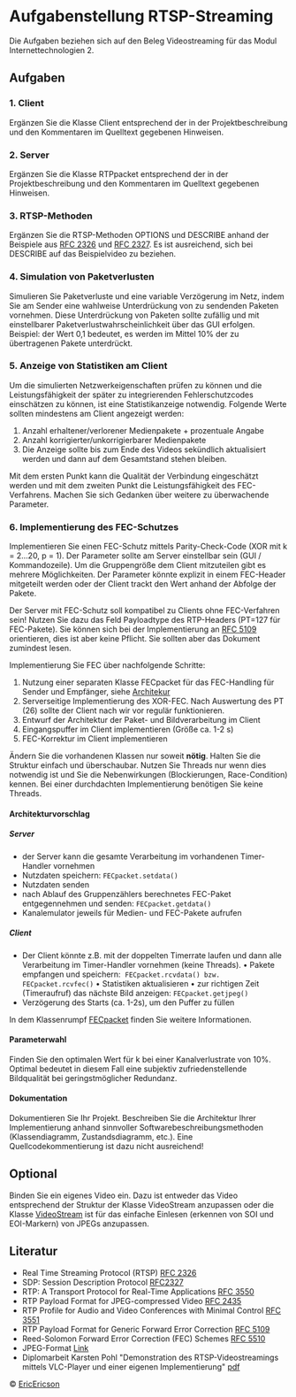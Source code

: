 # Aufgabenstellung RTSP-Streaming
Die Aufgaben beziehen sich auf den Beleg Videostreaming für das Modul Internettechnologien 2.

## Aufgaben

### 1. Client
Ergänzen Sie die Klasse Client entsprechend der in der Projektbeschreibung und den Kommentaren im Quelltext gegebenen Hinweisen.

### 2. Server
Ergänzen Sie die Klasse RTPpacket entsprechend der in der Projektbeschreibung und den Kommentaren im Quelltext gegebenen Hinweisen.

### 3. RTSP-Methoden
Ergänzen Sie die RTSP-Methoden OPTIONS und DESCRIBE anhand der Beispiele aus [RFC 2326](https://www.ietf.org/rfc/rfc2326.txt) und [RFC 2327](https://www.ietf.org/rfc/rfc2327.txt). Es ist ausreichend, sich bei DESCRIBE auf das Beispielvideo zu beziehen.

### 4. Simulation von Paketverlusten
Simulieren Sie Paketverluste und eine variable Verzögerung im Netz, indem Sie am Sender eine wahlweise Unterdrückung von zu sendenden Paketen vornehmen. Diese Unterdrückung von Paketen sollte zufällig und mit einstellbarer Paketverlustwahrscheinlichkeit über das GUI erfolgen. Beispiel: der Wert 0,1 bedeutet, es werden im Mittel 10% der zu übertragenen Pakete unterdrückt.

### 5. Anzeige von Statistiken am Client
Um die simulierten Netzwerkeigenschaften prüfen zu können und die Leistungsfähigkeit der später zu integrierenden Fehlerschutzcodes einschätzen zu können, ist eine Statistikanzeige notwendig.
Folgende Werte sollten mindestens am Client angezeigt werden:
1. Anzahl erhaltener/verlorener Medienpakete + prozentuale Angabe
2. Anzahl korrigierter/unkorrigierbarer Medienpakete
3. Die Anzeige sollte bis zum Ende des Videos sekündlich aktualisiert werden und dann auf dem Gesamtstand stehen bleiben.

Mit dem ersten Punkt kann die Qualität der Verbindung eingeschätzt werden und mit dem zweiten Punkt die Leistungsfähigkeit des FEC-Verfahrens.
Machen Sie sich Gedanken über weitere zu überwachende Parameter.


### 6. Implementierung des FEC-Schutzes
Implementieren Sie einen FEC-Schutz mittels Parity-Check-Code (XOR mit k = 2...20, p = 1). Der Parameter sollte am Server einstellbar sein (GUI / Kommandozeile). Um die Gruppengröße dem Client mitzuteilen gibt es mehrere Möglichkeiten. Der Parameter könnte explizit in einem FEC-Header mitgeteilt werden oder der Client trackt den Wert anhand der Abfolge der Pakete.

Der Server mit FEC-Schutz soll kompatibel zu Clients ohne FEC-Verfahren sein! Nutzen Sie dazu das Feld Payloadtype des RTP-Headers (PT=127 für FEC-Pakete).
Sie können sich bei der Implementierung an [RFC 5109](https://www.ietf.org/rfc/rfc5109.txt) orientieren, dies ist aber keine Pflicht. Sie sollten aber das Dokument zumindest lesen.

Implementierung Sie FEC über nachfolgende Schritte:
1. Nutzung einer separaten Klasse FECpacket für das FEC-Handling für Sender und Empfänger, siehe [Architekur](#architekturvorschlag)
2. Serverseitige Implementierung des XOR-FEC. Nach Auswertung des PT (26) sollte der Client nach wir vor regulär funktionieren.
3. Entwurf der Architektur der Paket- und Bildverarbeitung im Client
4. Eingangspuffer im Client implementieren (Größe ca. 1-2 s)
5. FEC-Korrektur im Client implementieren

Ändern Sie die vorhandenen Klassen nur soweit **nötig**. Halten Sie die Struktur einfach und überschaubar. Nutzen Sie Threads nur wenn dies notwendig ist und Sie die Nebenwirkungen (Blockierungen, Race-Condition) kennen. Bei einer durchdachten Implementierung benötigen Sie keine Threads.


#### Architekturvorschlag

##### Server
* der Server kann die gesamte Verarbeitung im vorhandenen Timer-Handler vornehmen
* Nutzdaten speichern: `FECpacket.setdata()`
* Nutzdaten senden
* nach Ablauf des Gruppenzählers berechnetes FEC-Paket entgegennehmen und senden: `FECpacket.getdata()`
* Kanalemulator jeweils für Medien- und FEC-Pakete aufrufen

##### Client
* Der Client könnte z.B. mit der doppelten Timerrate laufen und dann alle Verarbeitung im Timer-Handler vornehmen (keine Threads).
• Pakete empfangen und speichern:  `FECpacket.rcvdata() bzw. FECpacket.rcvfec()`
• Statistiken aktualisieren
• zur richtigen Zeit (Timeraufruf) das nächste Bild anzeigen: `FECpacket.getjpeg()`
* Verzögerung des Starts (ca. 1-2s), um den Puffer zu füllen

In dem Klassenrumpf [FECpacket](FECpacket.java) finden Sie weitere Informationen.


#### Parameterwahl
Finden Sie den optimalen Wert für k bei einer Kanalverlustrate von 10%. Optimal bedeutet in diesem Fall eine subjektiv zufriedenstellende Bildqualität bei geringstmöglicher Redundanz.

#### Dokumentation
Dokumentieren Sie Ihr Projekt. Beschreiben Sie die Architektur Ihrer Implementierung anhand sinnvoller Softwarebeschreibungsmethoden (Klassendiagramm, Zustandsdiagramm, etc.). Eine Quellcodekommentierung ist dazu nicht ausreichend!

## Optional
Binden Sie ein eigenes Video ein. Dazu ist entweder das Video entsprechend der Struktur der Klasse VideoStream anzupassen oder die Klasse [VideoStream](VideoStream.java) ist für das einfache Einlesen (erkennen von SOI und EOI-Markern) von JPEGs anzupassen.


## Literatur
* Real Time Streaming Protocol (RTSP)                   [RFC 2326](http://www.ietf.org/rfc/rfc2326.txt)
* SDP: Session Description Protocol                     [RFC2327](http://www.ietf.org/rfc/rfc2327.txt)
* RTP: A Transport Protocol for Real-Time Applications  [RFC 3550](http://www.ietf.org/rfc/rfc3550.txt)
* RTP Payload Format for JPEG-compressed Video          [RFC 2435](http://www.ietf.org/rfc/rfc2435.txt)
* RTP Profile for Audio and Video Conferences with Minimal Control  [RFC 3551](http://www.ietf.org/rfc/rfc3551.txt)
* RTP Payload Format for Generic Forward Error Correction  [RFC 5109](http://www.ietf.org/rfc/rfc5109.txt)
* Reed-Solomon Forward Error Correction (FEC) Schemes   [RFC 5510](http://www.ietf.org/rfc/rfc5510.txt)
* JPEG-Format [Link](https://de.wikipedia.org/wiki/JPEG_File_Interchange_Format)
* Diplomarbeit Karsten Pohl "Demonstration des RTSP-Videostreamings mittels VLC-Player und einer eigenen Implementierung"  [pdf](https://www2.htw-dresden.de/~jvogt/abschlussarbeiten/Pohl-Diplomarbeit.pdf)


&copy; <a href="https://github.com/EricEricson">EricEricson</a> 

